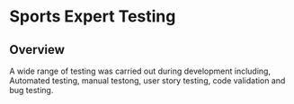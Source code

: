 # **Sports Expert Testing**

## **Overview**
A wide range of testing was carried out during development including, Automated testing, manual testong, user story testing, code validation and bug testing.

